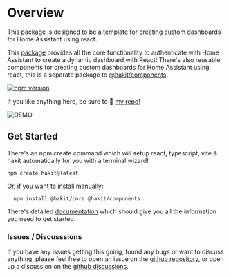 # Overview

This package is designed to be a template for creating custom dashboards for Home Assistant using react.

This [package](https://www.npmjs.com/package/@hakit/core) provides all the core functionality to authenticate with Home Assistant to create a dynamic dashboard with React! There's also reusable components for creating custom dashboards for Home Assistant using react, this is a separate package to [@hakit/components](https://www.npmjs.com/package/@hakit/components).

[![npm version](https://badge.fury.io/js/@hakit%2Fcore.svg)](https://www.npmjs.com/package/@hakit/core)

If you like anything here, be sure to 🌟 [my repo!](https://github.com/shannonhochkins/ha-component-kit)

![DEMO](https://github.com/shannonhochkins/ha-component-kit/blob/master/stories/hakit-demo.gif?raw=true)

## Get Started
There's an npm create command which will setup react, typescript, vite & hakit automatically for you with a terminal wizard!

```
npm create hakit@latest
```

Or, if you want to install manually:
```
  npm install @hakit/core @hakit/components
```

There's detailed [documentation](https://shannonhochkins.github.io/ha-component-kit) which should give you all the information you need to get started.

### Issues / Discusssions
If you have any issues getting this going, found any bugs or want to discuss anything, please feel free to open an issue on the [github repository](https://github.com/shannonhochkins/ha-component-kit/issues), or open up a discussion on the [github discussions](https://github.com/shannonhochkins/ha-component-kit/discussions).
